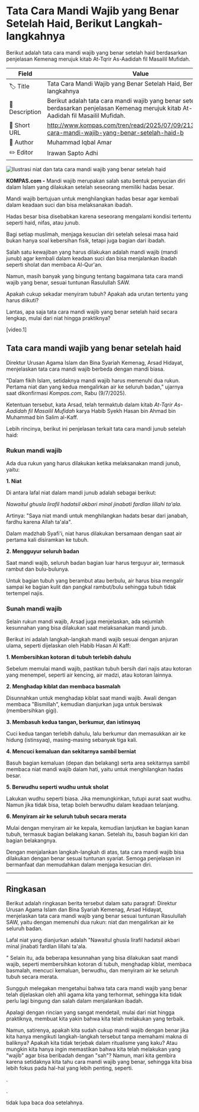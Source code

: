 # Tata Cara Mandi Wajib yang Benar Setelah Haid, Berikut Langkah-langkahnya

Berikut adalah tata cara mandi wajib yang benar setelah haid berdasarkan penjelasan Kemenag merujuk kitab At-Tqrir As-Aadidah fil Masailil Mufidah.

| Field         | Value                                                       |
|---------------|-------------------------------------------------------------|
| 🏷️ Title       | Tata Cara Mandi Wajib yang Benar Setelah Haid, Berikut Langkah-langkahnya |
| 📝 Description | Berikut adalah tata cara mandi wajib yang benar setelah haid berdasarkan penjelasan Kemenag merujuk kitab At-Tqrir As-Aadidah fil Masailil Mufidah. |
| 🔗 Short URL   | http://www.kompas.com/tren/read/2025/07/09/213000865/tata-cara-mandi-wajib-yang-benar-setelah-haid-b |
| 👤 Author      | Muhammad Iqbal Amar |
| ✏️ Editor      | Irawan Sapto Adhi |

![Ilustrasi niat dan tata cara mandi wajib yang benar setelah haid](https://asset.kompas.com/crops/ruHvVfnL8IiVhe0Uy4FYUp9NP7s=/0x0:1043x695/750x500/data/photo/2025/03/04/67c69082bc76f.jpg)

**KOMPAS.com -** Mandi wajib merupakan salah satu bentuk penyucian diri dalam Islam yang dilakukan setelah seseorang memiliki hadas besar.

Mandi wajib bertujuan untuk menghilangkan hadas besar agar kembali dalam keadaan suci dan bisa melaksanakan ibadah.

Hadas besar bisa disebabkan karena seseorang mengalami kondisi tertentu seperti haid, nifas, atau junub.

Bagi setiap muslimah, menjaga kesucian diri setelah selesai masa haid bukan hanya soal kebersihan fisik, tetapi juga bagian dari ibadah. 

Salah satu kewajiban yang harus dilakukan adalah mandi wajib (mandi junub) agar kembali dalam keadaan suci dan bisa menjalankan ibadah seperti sholat dan membaca Al-Qur'an.

Namun, masih banyak yang bingung tentang bagaimana tata cara mandi wajib yang benar, sesuai tuntunan Rasulullah SAW. 

Apakah cukup sekadar menyiram tubuh? Apakah ada urutan tertentu yang harus diikuti?

Lantas, apa saja tata cara mandi wajib yang benar setelah haid secara lengkap, mulai dari niat hingga praktiknya?

\[video.1\]

## Tata cara mandi wajib yang benar setelah haid

Direktur Urusan Agama Islam dan Bina Syariah Kemenag, Arsad Hidayat, menjelaskan tata cara mandi wajib berbeda dengan mandi biasa. 

\"Dalam fikih Islam, setidaknya mandi wajib harus memenuhi dua rukun. Pertama niat dan yang kedua mengalirkan air ke seluruh badan,\" ujarnya saat dikonfirmasi *Kompas.com*, Rabu (9/7/2025).

Ketentuan tersebut, kata Arsad, telah termaktub dalam kitab *At-Tqrir As-Aadidah fil Masailil Mufidah* karya Habib Syekh Hasan bin Ahmad bin Muhammad bin Salim al-Kaff.

Lebih rincinya, berikut ini penjelasan terkait tata cara mandi junub setelah haid:

### Rukun mandi wajib

Ada dua rukun yang harus dilakukan ketika melaksanakan mandi junub, yaitu:

**1. Niat**

Di antara lafal niat dalam mandi junub adalah sebagai berikut:

*Nawaitul ghusla lirafil hadatsil akbari minal jinabati fardlan lillahi ta'ala.*

Artinya: \"Saya niat mandi untuk menghilangkan hadats besar dari janabah, fardhu karena Allah ta\'ala\".

Dalam madzhab Syafi\'i, niat harus dilakukan bersamaan dengan saat air pertama kali disiramkan ke tubuh.

**2. Mengguyur seluruh badan**

Saat mandi wajib, seluruh badan bagian luar harus terguyur air, termasuk rambut dan bulu-bulunya. 

Untuk bagian tubuh yang berambut atau berbulu, air harus bisa mengalir sampai ke bagian kulit dan pangkal rambut/bulu sehingga tubuh tidak tertempel najis.

### Sunah mandi wajib

Selain rukun mandi wajib, Arsad juga menjelaskan, ada sejumlah kesunnahan yang bisa dilakukan saat melaksanakan mandi junub. 

Berikut ini adalah langkah-langkah mandi wajib sesuai dengan anjuran ulama, seperti dijelaskan oleh Habib Hasan Al Kaff:

**1. Membersihkan kotoran di tubuh terlebih dahulu**

Sebelum memulai mandi wajib, pastikan tubuh bersih dari najis atau kotoran yang menempel, seperti air kencing, air madzi, atau kotoran lainnya.

**2. Menghadap kiblat dan membaca basmalah**

Disunnahkan untuk menghadap kiblat saat mandi wajib. Awali dengan membaca \"Bismillah\", kemudian dianjurkan juga untuk bersiwak (membersihkan gigi).

**3. Membasuh kedua tangan, berkumur, dan istinsyaq**

Cuci kedua tangan terlebih dahulu, lalu berkumur dan memasukkan air ke hidung (istinsyaq), masing-masing sebanyak tiga kali.

**4. Mencuci kemaluan dan sekitarnya sambil berniat**

Basuh bagian kemaluan (depan dan belakang) serta area sekitarnya sambil membaca niat mandi wajib dalam hati, yaitu untuk menghilangkan hadas besar.

**5. Berwudhu seperti wudhu untuk sholat**

Lakukan wudhu seperti biasa. Jika memungkinkan, tutupi aurat saat wudhu. Namun jika tidak bisa, tetap boleh berwudhu dalam keadaan telanjang.

**6. Menyiram air ke seluruh tubuh secara merata**

Mulai dengan menyiram air ke kepala, kemudian lanjutkan ke bagian kanan tubuh, termasuk bagian belakang kanan. Setelah itu, basuh bagian kiri dan bagian belakangnya.

Dengan menjalankan langkah-langkah di atas, tata cara mandi wajib bisa dilakukan dengan benar sesuai tuntunan syariat. Semoga penjelasan ini bermanfaat dan memudahkan dalam menjaga kesucian diri. 

---
## Ringkasan

Berikut adalah ringkasan berita tersebut dalam satu paragraf: 
Direktur Urusan Agama Islam dan Bina Syariah Kemenag, Arsad Hidayat, menjelaskan tata cara mandi wajib yang benar sesuai tuntunan Rasulullah SAW, yaitu dengan memenuhi dua rukun: niat dan mengalirkan air ke seluruh badan.

 Lafal niat yang dianjurkan adalah "Nawaitul ghusla lirafil hadatsil akbari minal jinabati fardlan lillahi ta'ala.

" Selain itu, ada beberapa kesunnahan yang bisa dilakukan saat mandi wajib, seperti membersihkan kotoran di tubuh, menghadap kiblat, membaca basmalah, mencuci kemaluan, berwudhu, dan menyiram air ke seluruh tubuh secara merata.



Sungguh melegakan mengetahui bahwa tata cara mandi wajib yang benar telah dijelaskan oleh ahli agama kita yang terhormat, sehingga kita tidak perlu lagi bingung dan salah dalam menjalankan ibadah.

 Apalagi dengan rincian yang sangat mendetail, mulai dari niat hingga praktiknya, membuat kita yakin bahwa kita telah melakukan yang terbaik.

 Namun, satirenya, apakah kita sudah cukup mandi wajib dengan benar jika kita hanya mengikuti langkah-langkah tersebut tanpa memahami makna di baliknya? Apakah kita tidak terjebak dalam ritualisme yang kaku? Atau mungkin kita hanya ingin memastikan bahwa kita telah melakukan yang "wajib" agar bisa beribadah dengan "sah"? Namun, mari kita gembira karena setidaknya kita tahu cara mandi wajib yang benar, sehingga kita bisa lebih fokus pada hal-hal yang lebih penting, seperti.

.

.

 tidak lupa baca doa setelahnya.
